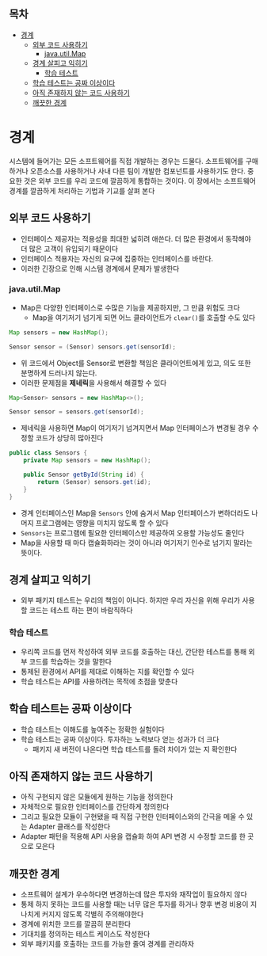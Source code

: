 ## 목차
- [경계](#경계)
  - [외부 코드 사용하기](#외부-코드-사용하기)
    - [java.util.Map](#javautilmap)
  - [경계 살피고 익히기](#경계-살피고-익히기)
    - [학습 테스트](#학습-테스트)
  - [학습 테스트는 공짜 이상이다](#학습-테스트는-공짜-이상이다)
  - [아직 존재하지 않는 코드 사용하기](#아직-존재하지-않는-코드-사용하기)
  - [깨끗한 경계](#깨끗한-경계)

# 경계
시스템에 들어가는 모든 소프트웨어를 직접 개발하는 경우는 드물다. 소프트웨어를 구매하거나 오픈소스를 사용하거나 사내 다른 팀이 개발한 컴포넌트를 사용하기도 한다. 중요한 것은 외부 코드를 우리 코드에 깔끔하게 통합하는 것이다. 이 장에서는 소프트웨어 경계를 깔끔하게 처리하는 기법과 기교를 살펴 본다

## 외부 코드 사용하기
- 인터페이스 제공자는 적용성을 최대한 넓히려 애쓴다. 더 많은 환경에서 동작해야 더 많은 고객이 유입되기 때문이다
- 인터페이스 적용자는 자신의 요구에 집중하는 인터페이스를 바란다.
- 이러한 긴장으로 인해 시스템 경계에서 문제가 발생한다

### java.util.Map
- Map은 다양한 인터페이스로 수많은 기능을 제공하지만, 그 만큼 위험도 크다
  - Map을 여기저기 넘기게 되면 어느 클라이언트가 `clear()`를 호출할 수도 있다
```java
Map sensors = new HashMap();

Sensor sensor = (Sensor) sensors.get(sensorId);
```
- 위 코드에서 Object를 Sensor로 변환할 책임은 클라이언트에게 있고, 의도 또한 분명하게 드러나지 않는다.
- 이러한 문제점을 **제네릭**을 사용해서 해결할 수 있다
```java
Map<Sensor> sensors = new HashMap<>();

Sensor sensor = sensors.get(sensorId);
```
- 제네릭을 사용하면 Map이 여기저기 넘겨지면서 Map 인터페이스가 변경될 경우 수정할 코드가 상당히 많아진다

```java
public class Sensors {
    private Map sensors = new HashMap();

    public Sensor getById(String id) {
        return (Sensor) sensors.get(id);
    }
}
```
- 경계 인터페이스인 Map을 `Sensors` 안에 숨겨서 Map 인터페이스가 변하더라도 나머지 프로그램에는 영향을 미치지 않도록 할 수 있다
- `Sensors`는  프로그램에 필요한 인터페이스만 제공하여 오용할 가능성도 줄인다
- Map을 사용할 때 마다 캡슐화하라는 것이 아니라 여기저기 인수로 넘기지 말라는 뜻이다.

## 경계 살피고 익히기
- 외부 패키지 테스트는 우리의 책임이 아니다. 하지만 우리 자신을 위해 우리가 사용할 코드는 테스트 하는 편이 바람직하다

### 학습 테스트
- 우리쪽 코드를 먼저 작성하여 외부 코드를 호출하는 대신, 간단한 테스트를 통해 외부 코드를 학습하는 것을 말한다
- 통제된 환경에서 API를 제대로 이해하는 지를 확인할 수 있다
- 학습 테스트는 API를 사용하려는 목적에 초점을 맞춘다

## 학습 테스트는 공짜 이상이다
- 학습 테스트는 이해도를 높여주는 정확한 실험이다
- 학습 테스트는 공짜 이상이다. 투자하는 노력보다 얻는 성과가 더 크다
  - 패키지 새 버전이 나온다면 학습 테스트를 돌려 차이가 있는 지 확인한다

## 아직 존재하지 않는 코드 사용하기
- 아직 구현되지 않은 모듈에게 원하는 기능을 정의한다
- 자체적으로 필요한 인터페이스를 간단하게 정의한다
- 그리고 필요한 모듈이 구현됐을 때 직접 구현한 인터페이스와의 간극을 메울 수 있는 Adapter 클래스를 작성한다
- Adapter 패턴을 적용해 API 사용을 캡슐화 하여 API 변경 시 수정할 코드를 한 곳으로 모은다

## 깨끗한 경계
- 소프트웨어 설계가 우수하다면 변경하는데 많은 투자와 재작업이 필요하지 않다
- 통제 하지 못하는 코드를 사용할 때는 너무 많은 투자를 하거나 향후 변경 비용이 지나치게 커지지 않도록 각별히 주의해야한다
- 경계에 위치한 코드를 깔끔히 분리한다
- 기대치를 정의하는 테스트 케이스도 작성한다
- 외부 패키지를 호출하는 코드를 가능한 줄여 경계를 관리하자

